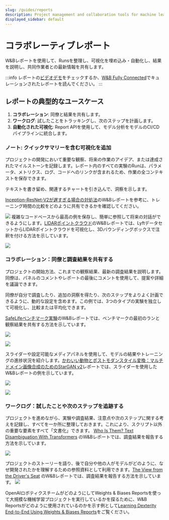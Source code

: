 ```yaml
---
slug: /guides/reports
description: Project management and collaboration tools for machine learning projects
displayed_sidebar: default
---
```


# コラボレーティブレポート

W&Bレポートを使用して、Runsを整理し、可視化を埋め込み・自動化し、結果を説明し、共同作業者との最新情報を共有します。


:::info
レポートの[ビデオデモ](https://www.youtube.com/watch?v=2xeJIv\_K\_eI)をチェックするか、[W&B Fully Connected](http://wandb.me/fc)でキュレーションされたレポートを読んでください。
:::

<!-- {% embed url="https://www.youtube.com/watch?v=2xeJIv_K_eI" %} -->

## レポートの典型的なユースケース

1. **コラボレーション**: 同僚と結果を共有します。
2. **ワークログ**: 試したことをトラッキングし、次のステップを計画します。
3. **自動化された可視化**: Report APIを使用して、モデル分析をモデルのCI/CDパイプラインに統合します。

### ノート: クイックサマリーを含む可視化を追加

プロジェクトの開発において重要な観察、将来の作業のアイデア、または達成されたマイルストーンを記録します。レポート内のすべての実験のRunは、パラメータ、メトリクス、ログ、コードへのリンクが含まれるため、作業の全コンテキストを保存できます。

テキストを書き留め、関連するチャートを引き込んで、洞察を示します。

[Inception-ResNet-V2が遅すぎる場合の対処法](https://wandb.ai/stacey/estuary/reports/When-Inception-ResNet-V2-is-too-slow--Vmlldzo3MDcxMA)のW&Bレポートを参考に、トレーニング時間の比較をどのように共有できるかを確認してください。

![](/images/reports/notes_add_quick_summary.png)
複雑なコードベースから最高の例を保存し、簡単に参照して将来の対話ができるようにします。[LIDARポイントクラウド](https://wandb.ai/stacey/lyft/reports/LIDAR-Point-Clouds-of-Driving-Scenes--Vmlldzo2MzA5Mg)のW&Bレポートでは、LyftデータセットからLIDARポイントクラウドを可視化し、3Dバウンディングボックスで注釈を付ける方法を示しています。

![](/images/reports/notes_add_quick_summary_save_best_examples.png)

### コラボレーション：同僚と調査結果を共有する

プロジェクトの開始方法、これまでの観察結果、最新の調査結果を説明します。同僚は、パネルのコメントやレポートの最後にコメントを使用して、提案や詳細を議論できます。

同僚が自分で調査したり、追加の洞察を得たり、次のステップをよりよく計画できるように、動的な設定を含めます。この例では、3つのタイプの実験を独立して可視化し、比較または平均化できます。

[SafeLifeベンチマーク実験](https://wandb.ai/stacey/saferlife/reports/SafeLife-Benchmark-Experiments--Vmlldzo0NjE4MzM)のW&Bレポートでは、ベンチマークの最初のランと観察結果を共有する方法を示しています。

![](/images/reports/intro_collaborate1.png)

![](/images/reports/intro_collaborate2.png)

スライダーや設定可能なメディアパネルを使用して、モデルの結果やトレーニングの進捗状況を紹介します。[かわいい動物とポストモダンスタイル変換：マルチドメイン画像合成のためのStarGAN v2](https://wandb.ai/stacey/stargan/reports/Cute-Animals-and-Post-Modern-Style-Transfer-StarGAN-v2-for-Multi-Domain-Image-Synthesis---VmlldzoxNzcwODQ)レポートでは、スライダーを使用したW&Bレポートの例を示しています。

![](/images/reports/intro_collaborate3.png)

![](/images/reports/intro_collaborate4.png)

### ワークログ：試したことや次のステップを追跡する

プロジェクトを進めながら、実験や調査結果、注意点や次のステップに関する考えを記録し、すべてを一か所に整理しておきます。これにより、スクリプト以外の重要な要素をすべて「文書化」できます。 [Who Is Them? Text Disambiguation With Transformers](https://wandb.ai/stacey/winograd/reports/Who-is-Them-Text-Disambiguation-with-Transformers--VmlldzoxMDU1NTc) のW&Bレポートでは、調査結果を報告する方法を示しています。

![](/images/reports/intro_work_log_1.png)

プロジェクトのストーリーを語り、後で自分や他の人がモデルがどのように、なぜ開発されたかを理解するための参照資料として利用できます。[The View from the Driver's Seat](https://wandb.ai/stacey/deep-drive/reports/The-View-from-the-Driver-s-Seat--Vmlldzo1MTg5NQ) のW&Bレポートでは、調査結果を報告する方法を示しています。
![](/images/reports/intro_work_log_2.png)

OpenAIロボティクスチームがどのようにしてWeights & Biases Reportsを使って大規模な機械学習プロジェクトを実行しているかを探るために、W&B Reportsがどのように使用されているのかを示す例として[Learning Dexterity End-to-End Using Weights & Biases Reports](https://bit.ly/wandb-learning-dexterity)をご覧ください。

<!-- W&Bで[実験](../../quickstart.md)を行ったら、レポートで簡単に結果を可視化できます。以下にクイックオーバービデオをご紹介します。 -->

<!-- {% embed url="https://www.youtube.com/watch?v=o2dOSIDDr1w" %} -->